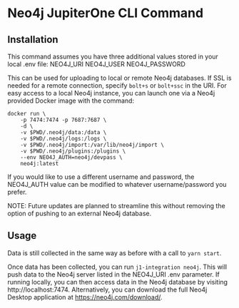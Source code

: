 # Neo4j JupiterOne CLI Command

## Installation

This command assumes you have three additional values stored in your
local .env file:
  NEO4J_URI
  NEO4J_USER
  NEO4J_PASSWORD

This can be used for uploading to local or remote Neo4j databases.  If
SSL is needed for a remote connection, specify `bolt+s` or `bolt+ssc` 
in the URI.  For easy access to a local Neo4j instance, you can launch 
one via a Neo4j provided Docker image with the command:

```
docker run \
    -p 7474:7474 -p 7687:7687 \
    -d \
    -v $PWD/.neo4j/data:/data \
    -v $PWD/.neo4j/logs:/logs \
    -v $PWD/.neo4j/import:/var/lib/neo4j/import \
    -v $PWD/.neo4j/plugins:/plugins \
    --env NEO4J_AUTH=neo4j/devpass \
    neo4j:latest
```

If you would like to use a different username and password, the NEO4J_AUTH
value can be modified to whatever username/password you prefer.

NOTE:  Future updates are planned to streamline this without removing 
the option of pushing to an external Neo4j database.

## Usage

Data is still collected in the same way as before with a call to `yarn start`.

Once data has been collected, you can run `j1-integration neo4j`.  This will
push data to the Neo4j server listed in the NEO4J_URI .env parameter.  If
running locally, you can then access data in the Neo4j database by visiting
http://localhost:7474.  Alternatively, you can download the full Neo4j 
Desktop application at https://neo4j.com/download/.